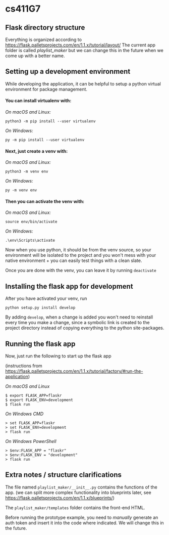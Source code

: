 # cs411G7

## Flask directory structure
Everything is organized according to https://flask.palletsprojects.com/en/1.1.x/tutorial/layout/
The current app folder is called *playlist_maker* but we can change this in the future when we come
up with a better name.

## Setting up a development environment
While developing the application, it can be helpful to setup a python virtual environment for package management.

#### You can install virtualenv with:

*On macOS and Linux:*

`python3 -m pip install --user virtualenv`

*On Windows:*

`py -m pip install --user virtualenv`

#### Next, just create a venv with:

*On macOS and Linux:*

`python3 -m venv env`

*On Windows:*

`py -m venv env`

#### Then you can activate the venv with:

*On macOS and Linux:*

`source env/bin/activate`

*On Windows:*

`.\env\Scripts\activate`

Now when you use python, it should be from the venv source, so your environment will be isolated to the project and you won't mess with your native environment + you can easily test things with a clean slate.

Once you are done with the venv, you can leave it by running `deactivate`

## Installing the flask app for development

After you have activated your venv, run

`python setup.py install develop`

By adding `develop`, when a change is added you won't need to reinstall every time you make a change, since a symbolic link is created to the project directory instead of copying everything to the python site-packages.

## Running the flask app

Now, just run the following to start up the flask app 

(instructions from https://flask.palletsprojects.com/en/1.1.x/tutorial/factory/#run-the-application)

*On macOS and Linux*
```
$ export FLASK_APP=flaskr
$ export FLASK_ENV=development
$ flask run
```

*On Windows CMD*
```
> set FLASK_APP=flaskr
> set FLASK_ENV=development
> flask run
```

*On Windows PowerShell*
```
> $env:FLASK_APP = "flaskr"
> $env:FLASK_ENV = "development"
> flask run
```

## Extra notes / structure clarifications

The file named `playlist_maker/__init__.py` contains the functions of the app. (we can split more complex functionality into blueprints later, see https://flask.palletsprojects.com/en/1.1.x/blueprints/)

The `playlist_maker/templates` folder contains the front-end HTML.

Before running the prototype example, you need to *manually* generate an auth token and insert it into the code where indicated. We will change this in the future.
